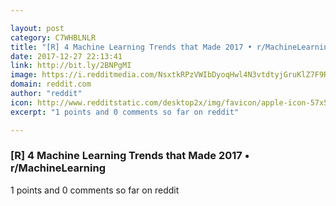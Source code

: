 ```yaml
---

layout: post
category: C7WHBLNLR
title: "[R] 4 Machine Learning Trends that Made 2017 • r/MachineLearning"
date: 2017-12-27 22:13:41
link: http://bit.ly/2BNPgMI
image: https://i.redditmedia.com/NsxtkRPzVWIbDyoqHwl4N3vtdtyjGruKlZ7F9R8mKBQ.jpg?w=320&s=e4a7c8c4d89555b65d3f3175b9067e99
domain: reddit.com
author: "reddit"
icon: http://www.redditstatic.com/desktop2x/img/favicon/apple-icon-57x57.png
excerpt: "1 points and 0 comments so far on reddit"

---
```


### [R] 4 Machine Learning Trends that Made 2017 • r/MachineLearning

1 points and 0 comments so far on reddit